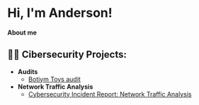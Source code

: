<h1>Hi, I'm Anderson! </h1>
  <b>About me</b>

<h2>👨‍💻 Cibersecurity Projects:</h2>

- <b>Audits</b>
  - [Botiym Toys audit](https://github.com/asgilm/Cibersecurity-Projects/tree/main/Audits)
- <b>Network Traffic Analysis</b>
  - [Cybersecurity Incident Report: Network Traffic Analysis](https://github.com/asgilm/Cibersecurity-Projects/tree/main/Cybersecurity-Incident-Report-Network-Traffic-Analysis)


